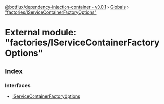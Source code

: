 [@botflux/dependency-injection-container - v0.0.1](../README.md) › [Globals](../globals.md) › ["factories/IServiceContainerFactoryOptions"](_factories_iservicecontainerfactoryoptions_.md)

# External module: "factories/IServiceContainerFactoryOptions"

## Index

### Interfaces

* [IServiceContainerFactoryOptions](../interfaces/_factories_iservicecontainerfactoryoptions_.iservicecontainerfactoryoptions.md)
